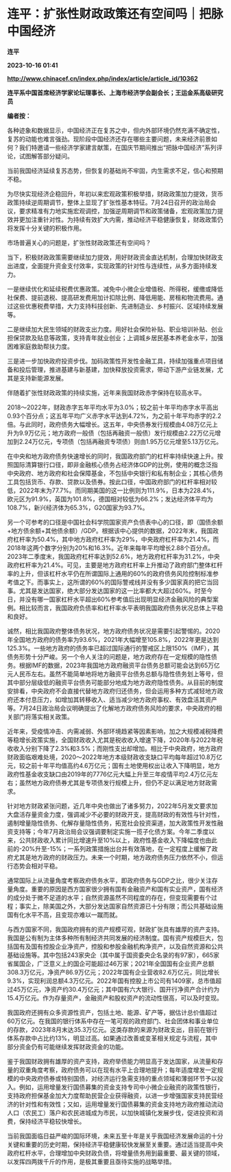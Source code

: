 # 连平：扩张性财政政策还有空间吗｜把脉中国经济
**连平**

**2023-10-16 01:41**

**http://www.chinacef.cn/index.php/index/article/article_id/10362**

**连平系中国首席经济学家论坛理事长、上海市经济学会副会长；王运金系高级研究员**

**编者按：**

各种迹象和数据显示，中国经济正在复苏之中，但内外部环境仍然充满不确定性，复苏的动能也难言强劲。现阶段中国经济还存在哪些主要问题，未来经济前景如何？我们特邀请一些经济学家建言献策，在国庆节期间推出“把脉中国经济”系列评论，试图解答部分疑问。

当前我国经济延续复苏态势，但恢复的基础尚不牢固，内生需求不足，信心和预期不稳。

为尽快实现经济企稳回升，年初以来宏观政策积极举措，财政政策加力提效，货币政策持续逆周期调节，整体上显现了扩张性基本特征。7月24日召开的政治局会议，要求精准有力地实施宏观调控，加强逆周期调节和政策储备，宏观政策加力提效并更加注重针对性。为持续有效扩大内需，推动经济平稳健康恢复，财政政策仍将发挥十分关键的积极作用。

市场普遍关心的问题是，扩张性财政政策还有空间吗？

当下，积极财政政策需要继续加力提效，用好财政资金直达机制，合理加快财政支出进度，全面提升资金支付效率，实现政策的针对性与连续性，从多方面持续发力。

一是继续优化和延续税费优惠政策。减免中小微企业增值税、所得税，缓缴或降低社保费、提前退税、提高研发费用加计扣除比例、降低用能、房租和物流费用。通过这些优惠税费举措，大力支持科技创新、先进制造业、乡村振兴、区域持续发展等。

二是继续加大民生领域的财政支出力度。用好社会保险补贴、职业培训补贴、创业担保贷款及贴息等政策，支持青年就业创业；上调城乡居民基本养老金水平，加强困难家庭救助帮扶力度。

三是进一步加快政府投资步伐。加码政策性开发性金融工具，持续加强重点项目储备和投后管理，推进基建与新基建，加快释放投资需求，带动下游产业链发展，尤其是支持新能源发展。

伴随着扩张性财政政策的持续实施，近年来我国财政赤字保持在较高水平。

2018～2022年，财政赤字五年平均水平为3.0%；较之前十年平均赤字水平高出0.93个百分点；这五年平均广义赤字水平达到4.72%，为之前十年平均赤字的2.2倍。与此同时，政府债务大幅增长。这五年，中央债券发行规模由4.08万亿元上升为9.9万亿元；地方政府一般债（包括再融资一般债）发行规模由2.22万亿元增加到2.24万亿元，专项债（包括再融资专项债）则由1.95万亿元增至5.13万亿元。

在中央和地方政府债务快速增长的同时，我国政府部门的杠杆率持续快速上升。按照国际清算银行口径，即非金融核心债务占经济体GDP的比例，使用的概念泛指中央政府、地方政府和社会保障基金，不包括中央银行和私有制企业；其核心债务工具包括货币、存款、贷款以及债券。按此口径，中国政府部门的杠杆率相对较低，2022年末为77.7%。而同期美国的这一比例则为111.9%，日本为228.4%，欧元区为91.9%，英国为101.8%，德国相对较低为66.2%；发达经济体平均为108.7%，新兴经济体为65.3%，G20国家为93.7%。

另一个可参考的口径是中国社会科学院国家资产负债表中心的口径，即（国债余额+地方债余额+其他债余额）/GDP。根据该中心提供的数据，2022年末，我国政府杠杆率为50.4%，其中地方政府杠杆率为29%，中央政府杠杆率为21.4%，而2018年这两个数字分别为20%和16.3%。近年来每年平均增长2.88个百分点。2023年二季度末，我国政府杠杆率达到52.6%，地方政府杠杆率为31.2%，中央政府杠杆率为21.4%。可见，主要是地方政府杠杆率上升推动了政府部门整体杠杆率的上升，但该杠杆水平仍在所谓国际上通用的60%的政府债务风险控制标准参考值之下。而事实上，这所谓的60%的国际警戒线并没有多少国家真的把它当回事。尤其是发达国家，绝大部分发达国家的这一比率都大大超过60%。时至今日，并没有哪一国家杠杆水平超出60%参考值后出现明显经济金融风险的典型案例。相比较而言，我国政府负债率和杠杆率水平表明我国政府债务状况总体上平稳和良好。

诚然，相比我国政府整体债务状况，地方政府债务状况是需要引起警惕的。2020年全国地方政府的债务率为93.6%，2021年大幅增至105.8%，2022年更是达到125.3%。一些地方政府的债务率已超过国际通行的警戒区上限150%（IMF），其债务形势十分严峻。另一个令人关注的问题是，地方政府存在一定规模的隐性债务。根据IMF的数据，2023年我国地方政府融资平台债务总额可能会达到65万亿元人民币左右。虽然不能简单地将地方融资平台债务总额与隐性债务划上等号，但其中部分层级低的融资平台债务可能部分地成为地方政府隐性债务。从目前的制度安排看，中央政府不会直接代替地方政府归还债务，但会运用多种方式减轻地方政府还本付息压力，如增加其转移收入、适当减少地方政府事权、有效盘活其资产等。7月24日政治局会议明确提出了化解地方政府债务风险的要求，中央政府的相关部门将落实相关政策。

近年来，受疫情冲击、内需减弱、外部环境趋紧等因素影响，加之大规模减税降费等稳增长政策实施，全国财政收入尤其是税收收入增速下降，2020年与2022年税收收入分别下降了2.3%和3.5%；而刚性支出却增加。相比于中央政府，地方政府财政面临艰难处境，2020～2022年地方本级财政收支缺口平均每年超过10.8万亿元，较之前十年平均值高约4.6万亿元；国有土地使用权出让收入下降明显，地方政府性基金收支缺口由2019年的7776亿元大幅上升至三年疫情平均2.4万亿元左右；虽然地方政府债券尤其是专项债发行规模上升，但仍不足以满足地方财政需求。

针对地方财政紧张问题，近几年中央也做出了诸多努力，2022年5月发文要求加大盘活存量资金力度，强调减少不必要的财政开支，提高财政的有效性与针对性，遏制增量隐性债务、化解存量隐性债务，拓宽社会投资渠道，加大政策性开发性融资支持等；今年7月政治局会议强调要制定实施一揽子化债方案。今年二季度以来，公共财政收入累计同比增速升至10%以上，政府性基金收入下降幅度也由此前的\-20%升至\-15%；一系列政策措施出台并有效落地，在一定程度上缓解了政府尤其是地方政府的财政压力。未来一个时期，地方政府债务压力依然不小，但运行态势会相对平稳。

通常国际上从流量角度考察政府债务水平，即政府债务与GDP之比，很少关注存量角度。重要的原因是西方国家很少拥有国有金融资产和国有实业资产，国有经济的成分处于微不足道的水平；自然资源虽然不同程度的存在，但变现需要有个过程；事实上，除美国之外，大部分发达国家自然资源已十分有限；而公共基础设施国有化水平不高，且变现亦难以一蹴而就。

与西方国家不同，我国政府拥有的资产规模可观，财政扩张具有雄厚的资产支持。我国是公有制为主体多种所有制经济共同发展的经济制度。国有资产规模巨大，包括国有及国有控股企业净资产，控股和参股金融机构净资产，以及自然资源和公共基础设施等。其中包括243家央企（其中属于国资委央企名录的有97家），665家省属国企，广泛意义上的国企可能超过46万家；2021年全国国有企业资产总额308.3万亿元，净资产86.9万亿元；2022年国有企业营收82.6万亿元，同比增长9.3%，实现利润总额4.3万亿元。2022年国有控股上市公司有1409家，总市值超过45万亿元，净资产约30.4万亿元；其中国有六大银行、国开行净资产合计约为15.4万亿元。作为存量资产，金融资产和股权资产的流动性很高，可以及时变现。

我国政府还拥有众多资源性资产，包括土地、能源、矿产等，据估计总价值超过60万亿元。在我国的银行体系中存在一笔可观的政府部门、社会团体和事业单位的存款，2023年8月末达35.3万亿元。这类存款的来源为财政支出，目前在银行体系存款中占比约13%，明显过高。如果通过改善或变革相关规定与流程，其中部分资金仍有可能继续发挥财政资金的功能。

鉴于我国财政拥有雄厚的资产支持，政府举债能力明显高于发达国家，从流量和存量的双重角度考察，政府债务可以在现有水平上合理地提升；每年适度增发一定规模的中央政府债券或特别国债，对经济运行急需支持的重点领域和薄弱环节予以投入。例如，运用增量发行国债募集的资金支持专司中小微企业融资的政策性银行，支持政府担保基金加大力度帮助民营企业获得融资，以进一步增强国家支持民营经济的针对性和有效性；又如，运用增量发行国债募集的资金支持地方政府推动流动人口（农民工）落户和农民进城成为市民，以加快城镇化发展步伐，促进投资和消费，保持经济平稳较快增长。

当前我国面临日益严峻的国际环境，未来五至十年是关乎我国经济发展命运的十分关键和重要的历史时期，保持经济平稳健康较快发展至关重要。通过适当提高中央政府杠杆水平，合理增加中央财政负债，将增量债务用到最重要、最关键的领域，以发挥四两拨千斤的作用，是极其重要且亟待实施的战略举措。